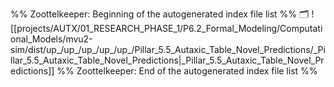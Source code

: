 %% Zoottelkeeper: Beginning of the autogenerated index file list  %%
🗂️ ![[projects/AUTX/01_RESEARCH_PHASE_1/P6.2_Formal_Modeling/Computational_Models/mvu2-sim/dist/up_/up_/up_/up_/up_/Pillar_5.5_Autaxic_Table_Novel_Predictions/_Pillar_5.5_Autaxic_Table_Novel_Predictions|_Pillar_5.5_Autaxic_Table_Novel_Predictions]]
%% Zoottelkeeper: End of the autogenerated index file list  %%
